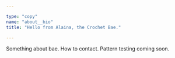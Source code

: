 ```yaml
---

type: "copy"
name: "about__bio"
title: "Hello from Alaina, the Crochet Bae."

---
```


Something about bae. How to contact. Pattern testing coming soon.